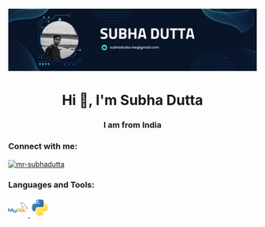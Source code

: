 ![logo](https://github.com/subha-dutta/subhadutta/blob/main/subhadutta%20github.png)

<h1 align="center">Hi 👋, I'm Subha Dutta</h1>
<h3 align="center">I am from India</h3>

<h3 align="left">Connect with me:</h3>
<p align="left">
<a href="https://linkedin.com/in/mr-subhadutta" target="blank"><img align="center" src="https://raw.githubusercontent.com/rahuldkjain/github-profile-readme-generator/master/src/images/icons/Social/linked-in-alt.svg" alt="mr-subhadutta" height="30" width="40" /></a>
</p>

<h3 align="left">Languages and Tools:</h3>
<p align="left"> <a href="https://www.mysql.com/" target="_blank" rel="noreferrer"> <img src="https://raw.githubusercontent.com/devicons/devicon/master/icons/mysql/mysql-original-wordmark.svg" alt="mysql" width="40" height="40"/> </a> <a href="https://www.python.org" target="_blank" rel="noreferrer"> <img src="https://raw.githubusercontent.com/devicons/devicon/master/icons/python/python-original.svg" alt="python" width="40" height="40"/> </a> </p>
